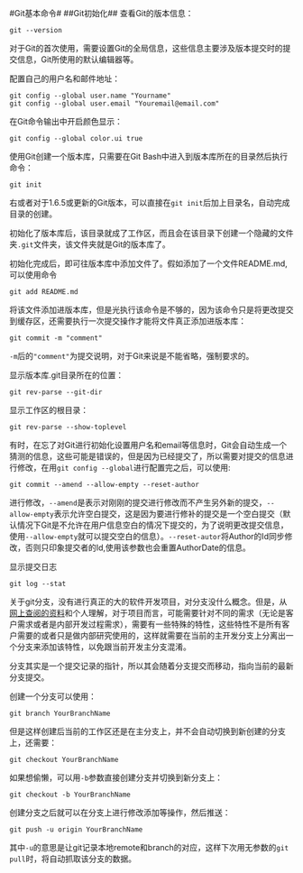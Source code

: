#Git基本命令#
##Git初始化##
查看Git的版本信息：  

    git --version

对于Git的首次使用，需要设置Git的全局信息，这些信息主要涉及版本提交时的提交信息，Git所使用的默认编辑器等。

配置自己的用户名和邮件地址：

    git config --global user.name "Yourname"
    git config --global user.email "Youremail@email.com"
在Git命令输出中开启颜色显示：  

    git config --global color.ui true

使用Git创建一个版本库，只需要在Git Bash中进入到版本库所在的目录然后执行命令：

    git init

右或者对于1.6.5或更新的Git版本，可以直接在`git init`后加上目录名，自动完成目录的创建。

初始化了版本库后，该目录就成了工作区，而且会在该目录下创建一个隐藏的文件夹`.git`文件夹，该文件夹就是Git的版本库了。

初始化完成后，即可往版本库中添加文件了。假如添加了一个文件README.md,可以使用命令

    git add README.md

将该文件添加进版本库，但是光执行该命令是不够的，因为该命令只是将更改提交到缓存区，还需要执行一次提交操作才能将文件真正添加进版本库：

    git commit -m "comment"

`-m`后的`"comment"`为提交说明，对于Git来说是不能省略，强制要求的。

显示版本库.git目录所在的位置：

    git rev-parse --git-dir

显示工作区的根目录：
    
    git rev-parse --show-toplevel

有时，在忘了对Git进行初始化设置用户名和email等信息时，Git会自动生成一个猜测的信息，这些可能是错误的，但是因为已经提交了，所以需要对提交的信息进行修改，在用`git config --global`进行配置完之后，可以使用:

    git commit --amend --allow-empty --reset-author

进行修改，`--amend`是表示对刚刚的提交进行修改而不产生另外新的提交，`--allow-empty`表示允许空白提交，这是因为要进行修补的提交是一个空白提交（默认情况下Git是不允许在用户信息空白的情况下提交的，为了说明更改提交信息，使用`--allow-empty`就可以提交空白的信息）。`--reset-autor`将Author的Id同步修改，否则只印象提交者的Id,使用该参数也会重置AuthorDate的信息。

显示提交日志  
    
    git log --stat

关于git分支，没有进行真正的大的软件开发项目，对分支没什么概念。但是，从[网上查阅的资料][1]和个人理解，对于项目而言，可能需要针对不同的需求（无论是客户需求或者是内部开发过程需求），需要有一些特殊的特性，这些特性不是所有客户需要的或者只是做内部研究使用的，这样就需要在当前的主开发分支上分离出一个分支来添加该特性，以免跟当前开发主分支混淆。

分支其实是一个提交记录的指针，所以其会随着分支提交而移动，指向当前的最新分支提交。

创建一个分支可以使用：

    git branch YourBranchName

但是这样创建后当前的工作区还是在主分支上，并不会自动切换到新创建的分支上，还需要：

    git checkout YourBranchName

如果想偷懒，可以用`-b`参数直接创建分支并切换到新分支上：

    git checkout -b YourBranchName

创建分支之后就可以在分支上进行修改添加等操作，然后推送：
    
    git push -u origin YourBranchName

其中`-u`的意思是让git记录本地remote和branch的对应，这样下次用无参数的`git pull`时，将自动抓取该分支的数据。

[1]:http://www.open-open.com/lib/view/open1328069889514.html
